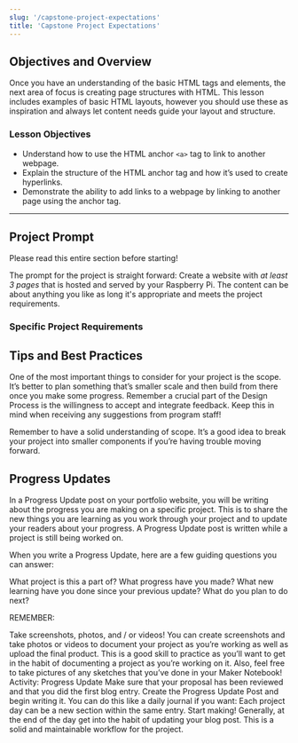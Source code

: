 ```yaml
---
slug: '/capstone-project-expectations'
title: 'Capstone Project Expectations'
---
```


## Objectives and Overview

Once you have an understanding of the basic HTML tags and elements, the next area of focus is creating page structures with HTML. This lesson includes examples of basic HTML layouts, however you should use these as inspiration and always let content needs guide your layout and structure.

### Lesson Objectives

- Understand how to use the HTML anchor `<a>` tag to link to another webpage.
- Explain the structure of the HTML anchor tag and how it’s used to create hyperlinks.
- Demonstrate the ability to add links to a webpage by linking to another page using the anchor tag.

---

## Project Prompt

Please read this entire section before starting!

The prompt for the project is straight forward: Create a website with _at least 3 pages_ that is hosted and served by your Raspberry Pi. The content can be about anything you like as long it's appropriate and meets the project requirements.

### Specific Project Requirements

## Tips and Best Practices

One of the most important things to consider for your project is the scope. It’s better to plan something that’s smaller scale and then build from there once you make some progress. Remember a crucial part of the Design Process is the willingness to accept and integrate feedback. Keep this in mind when receiving any suggestions from program staff!

Remember to have a solid understanding of scope. It’s a good idea to break your project into smaller components if you’re having trouble moving forward.

## Progress Updates

In a Progress Update post on your portfolio website, you will be writing about the progress you are making on a specific project. This is to share the new things you are learning as you work through your project and to update your readers about your progress. A Progress Update post is written while a project is still being worked on.

When you write a Progress Update, here are a few guiding questions you can answer:

What project is this a part of?
What progress have you made?
What new learning have you done since your previous update?
What do you plan to do next?

REMEMBER:

Take screenshots, photos, and / or videos!
You can create screenshots and take photos or videos to document your project as you’re working as well as upload the final product. This is a good skill to practice as you’ll want to get in the habit of documenting a project as you’re working on it. Also, feel free to take pictures of any sketches that you’ve done in your Maker Notebook!
Activity: Progress Update
Make sure that your proposal has been reviewed and that you did the first blog entry.
Create the Progress Update Post and begin writing it. You can do this like a daily journal if you want: Each project day can be a new section within the same entry.
Start making!
Generally, at the end of the day get into the habit of updating your blog post. This is a solid and maintainable workflow for the project.
